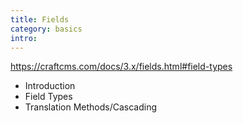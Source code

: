 ```yaml
---
title: Fields
category: basics
intro: 
---
```


https://craftcms.com/docs/3.x/fields.html#field-types

- Introduction
- Field Types
- Translation Methods/Cascading
